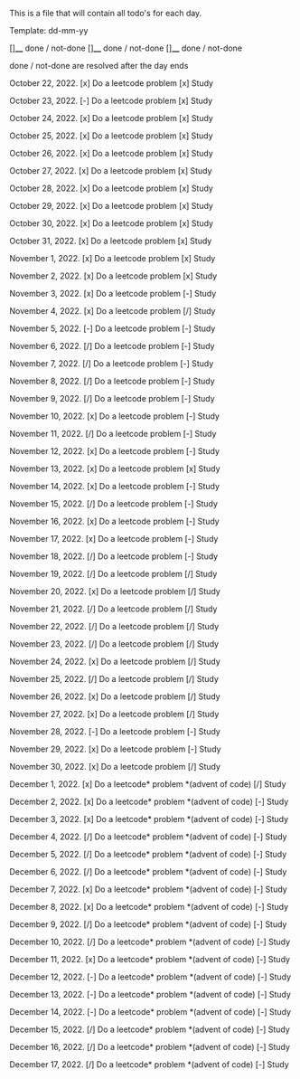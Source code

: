 This is a file that will contain
all todo's for each day.

Template:
dd-mm-yy

[]**\_\_** done / not-done
[]**\_\_** done / not-done
[]**\_\_** done / not-done

done / not-done are resolved after
the day ends

October 22, 2022.
[x] Do a leetcode problem
[x] Study

October 23, 2022.
[-] Do a leetcode problem
[x] Study

October 24, 2022.
[x] Do a leetcode problem
[x] Study

October 25, 2022.
[x] Do a leetcode problem
[x] Study

October 26, 2022.
[x] Do a leetcode problem
[x] Study

October 27, 2022.
[x] Do a leetcode problem
[x] Study

October 28, 2022.
[x] Do a leetcode problem
[x] Study

October 29, 2022.
[x] Do a leetcode problem
[x] Study

October 30, 2022.
[x] Do a leetcode problem
[x] Study

October 31, 2022.
[x] Do a leetcode problem
[x] Study

November 1, 2022.
[x] Do a leetcode problem
[x] Study

November 2, 2022.
[x] Do a leetcode problem
[x] Study

November 3, 2022.
[x] Do a leetcode problem
[-] Study

November 4, 2022.
[x] Do a leetcode problem
[/] Study

November 5, 2022.
[-] Do a leetcode problem
[-] Study

November 6, 2022.
[/] Do a leetcode problem
[-] Study

November 7, 2022.
[/] Do a leetcode problem
[-] Study

November 8, 2022.
[/] Do a leetcode problem
[-] Study

November 9, 2022.
[/] Do a leetcode problem
[-] Study

November 10, 2022.
[x] Do a leetcode problem
[-] Study

November 11, 2022.
[/] Do a leetcode problem
[-] Study

November 12, 2022.
[x] Do a leetcode problem
[-] Study

November 13, 2022.
[x] Do a leetcode problem
[x] Study

November 14, 2022.
[x] Do a leetcode problem
[-] Study

November 15, 2022.
[/] Do a leetcode problem
[-] Study

November 16, 2022.
[x] Do a leetcode problem
[-] Study

November 17, 2022.
[x] Do a leetcode problem
[-] Study

November 18, 2022.
[/] Do a leetcode problem
[-] Study

November 19, 2022.
[/] Do a leetcode problem
[/] Study

November 20, 2022.
[x] Do a leetcode problem
[/] Study

November 21, 2022.
[/] Do a leetcode problem
[/] Study

November 22, 2022.
[/] Do a leetcode problem
[/] Study

November 23, 2022.
[/] Do a leetcode problem
[/] Study

November 24, 2022.
[x] Do a leetcode problem
[/] Study

November 25, 2022.
[/] Do a leetcode problem
[/] Study

November 26, 2022.
[x] Do a leetcode problem
[/] Study

November 27, 2022.
[x] Do a leetcode problem
[/] Study

November 28, 2022.
[-] Do a leetcode problem
[-] Study

November 29, 2022.
[x] Do a leetcode problem
[-] Study

November 30, 2022.
[x] Do a leetcode problem
[/] Study

December 1, 2022.
[x] Do a leetcode* problem *(advent of code)
[/] Study

December 2, 2022.
[x] Do a leetcode* problem *(advent of code)
[-] Study

December 3, 2022.
[x] Do a leetcode* problem *(advent of code)
[-] Study

December 4, 2022.
[/] Do a leetcode* problem *(advent of code)
[-] Study

December 5, 2022.
[/] Do a leetcode* problem *(advent of code)
[-] Study

December 6, 2022.
[/] Do a leetcode* problem *(advent of code)
[-] Study

December 7, 2022.
[x] Do a leetcode* problem *(advent of code)
[-] Study

December 8, 2022.
[x] Do a leetcode* problem *(advent of code)
[-] Study

December 9, 2022.
[/] Do a leetcode* problem *(advent of code)
[-] Study

December 10, 2022.
[/] Do a leetcode* problem *(advent of code)
[-] Study

December 11, 2022.
[x] Do a leetcode* problem *(advent of code)
[-] Study

December 12, 2022.
[-] Do a leetcode* problem *(advent of code)
[-] Study

December 13, 2022.
[-] Do a leetcode* problem *(advent of code)
[-] Study

December 14, 2022.
[-] Do a leetcode* problem *(advent of code)
[-] Study

December 15, 2022.
[/] Do a leetcode* problem *(advent of code)
[-] Study

December 16, 2022.
[/] Do a leetcode* problem *(advent of code)
[-] Study

December 17, 2022.
[/] Do a leetcode* problem *(advent of code)
[-] Study
